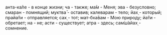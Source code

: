 анта-ка̄ле - в конце жизни; ча - также; ма̄м - Меня; эва - безусловно; смаран - помнящий; муктва̄ - оставив; калеварам - тело; йах̣ - который; прайа̄ти - отправляется; сах̣ - тот; мат-бха̄вам - Мою природу; йа̄ти - обретает; на - не; асти - существует; атра - здесь; сам̇ш́айах̣ - сомнение.